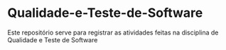 # Qualidade-e-Teste-de-Software
Este repositório serve para registrar as atividades feitas na disciplina de Qualidade e Teste de Software
